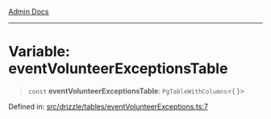 [Admin Docs](/)

***

# Variable: eventVolunteerExceptionsTable

> `const` **eventVolunteerExceptionsTable**: `PgTableWithColumns`\<\{ \}\>

Defined in: [src/drizzle/tables/eventVolunteerExceptions.ts:7](https://github.com/Sourya07/talawa-api/blob/aac5f782223414da32542752c1be099f0b872196/src/drizzle/tables/eventVolunteerExceptions.ts#L7)
